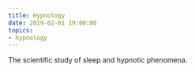 ```yaml
---
title: Hypnology
date: 2019-02-01 19:00:00
topics:
- hypnology
---
```


The scientific study of sleep and hypnotic phenomena.

